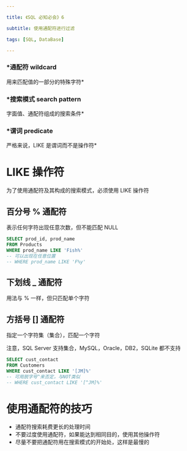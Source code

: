 ```yaml
---

title: 《SQL 必知必会》6

subtitle: 使用通配符进行过滤

tags: [SQL, DataBase]

---
```


### *通配符 wildcard
用来匹配值的一部分的特殊字符*

### *搜索模式 search pattern
字面值、通配符组成的搜索条件*

### *谓词 predicate
严格来说，LIKE 是谓词而不是操作符*

# LIKE 操作符
为了使用通配符及其构成的搜索模式，必须使用 LIKE 操作符

## 百分号 % 通配符
表示任何字符出现任意次数，但不能匹配 NULL
```sql
SELECT prod_id, prod_name
FROM Products
WHERE prod_name LIKE 'Fish%'
-- 可以出现在任意位置
-- WHERE prod_name LIKE 'F%y'
```

## 下划线  _ 通配符
用法与 % 一样，但只匹配单个字符

## 方括号 \[\] 通配符
指定一个字符集（集合），匹配一个字符

注意，SQL Server 支持集合，MySQL，Oracle，DB2，SQLite 都不支持

```sql
SELECT cust_contact
FROM Customers
WHERE cust_contact LIKE '[JM]%'
-- 可用脱字号^来否定，与NOT类似
-- WHERE cust_contact LIKE '[^JM]%'
```

# 使用通配符的技巧
- 通配符搜索耗费更长的处理时间
- 不要过度使用通配符，如果能达到相同目的，使用其他操作符
- 尽量不要把通配符用在搜索模式的开始处，这样是最慢的
